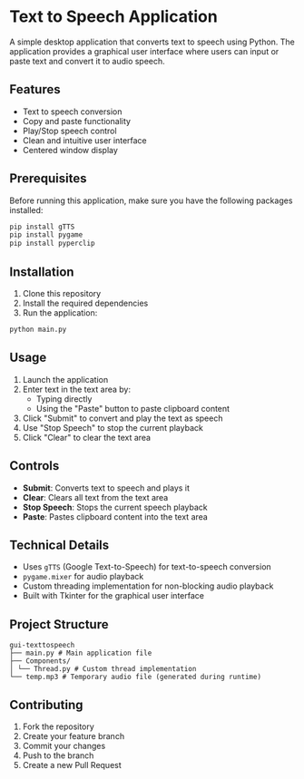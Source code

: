 # Text to Speech Application

A simple desktop application that converts text to speech using Python. The application provides a graphical user interface where users can input or paste text and convert it to audio speech.

## Features

- Text to speech conversion
- Copy and paste functionality
- Play/Stop speech control
- Clean and intuitive user interface
- Centered window display

## Prerequisites

Before running this application, make sure you have the following packages installed:

```bash
pip install gTTS
pip install pygame
pip install pyperclip
```

## Installation

1. Clone this repository
2. Install the required dependencies
3. Run the application:
```bash
python main.py
```

## Usage

1. Launch the application
2. Enter text in the text area by:
   - Typing directly
   - Using the "Paste" button to paste clipboard content
3. Click "Submit" to convert and play the text as speech
4. Use "Stop Speech" to stop the current playback
5. Click "Clear" to clear the text area

## Controls

- **Submit**: Converts text to speech and plays it
- **Clear**: Clears all text from the text area
- **Stop Speech**: Stops the current speech playback
- **Paste**: Pastes clipboard content into the text area

## Technical Details

- Uses `gTTS` (Google Text-to-Speech) for text-to-speech conversion
- `pygame.mixer` for audio playback
- Custom threading implementation for non-blocking audio playback
- Built with Tkinter for the graphical user interface

## Project Structure

```
gui-texttospeech
├── main.py # Main application file
├── Components/
│ └── Thread.py # Custom thread implementation
└── temp.mp3 # Temporary audio file (generated during runtime)
```

## Contributing

1. Fork the repository
2. Create your feature branch
3. Commit your changes
4. Push to the branch
5. Create a new Pull Request